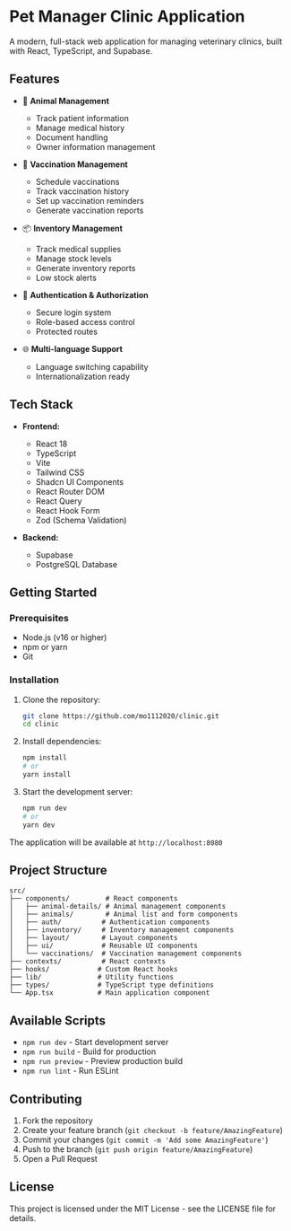 # Pet Manager Clinic Application

A modern, full-stack web application for managing veterinary clinics, built with React, TypeScript, and Supabase.

## Features

- 🐾 **Animal Management**

  - Track patient information
  - Manage medical history
  - Document handling
  - Owner information management

- 💉 **Vaccination Management**

  - Schedule vaccinations
  - Track vaccination history
  - Set up vaccination reminders
  - Generate vaccination reports

- 📦 **Inventory Management**

  - Track medical supplies
  - Manage stock levels
  - Generate inventory reports
  - Low stock alerts

- 🔐 **Authentication & Authorization**

  - Secure login system
  - Role-based access control
  - Protected routes

- 🌐 **Multi-language Support**
  - Language switching capability
  - Internationalization ready

## Tech Stack

- **Frontend:**

  - React 18
  - TypeScript
  - Vite
  - Tailwind CSS
  - Shadcn UI Components
  - React Router DOM
  - React Query
  - React Hook Form
  - Zod (Schema Validation)

- **Backend:**
  - Supabase
  - PostgreSQL Database

## Getting Started

### Prerequisites

- Node.js (v16 or higher)
- npm or yarn
- Git

### Installation

1. Clone the repository:

   ```bash
   git clone https://github.com/mo1112020/clinic.git
   cd clinic
   ```

2. Install dependencies:

   ```bash
   npm install
   # or
   yarn install
   ```


3. Start the development server:
   ```bash
   npm run dev
   # or
   yarn dev
   ```

The application will be available at `http://localhost:8080`

## Project Structure

```
src/
├── components/         # React components
│   ├── animal-details/ # Animal management components
│   ├── animals/        # Animal list and form components
│   ├── auth/          # Authentication components
│   ├── inventory/     # Inventory management components
│   ├── layout/        # Layout components
│   ├── ui/            # Reusable UI components
│   └── vaccinations/  # Vaccination management components
├── contexts/          # React contexts
├── hooks/            # Custom React hooks
├── lib/              # Utility functions
├── types/            # TypeScript type definitions
└── App.tsx           # Main application component
```

## Available Scripts

- `npm run dev` - Start development server
- `npm run build` - Build for production
- `npm run preview` - Preview production build
- `npm run lint` - Run ESLint

## Contributing

1. Fork the repository
2. Create your feature branch (`git checkout -b feature/AmazingFeature`)
3. Commit your changes (`git commit -m 'Add some AmazingFeature'`)
4. Push to the branch (`git push origin feature/AmazingFeature`)
5. Open a Pull Request

## License

This project is licensed under the MIT License - see the LICENSE file for details.


